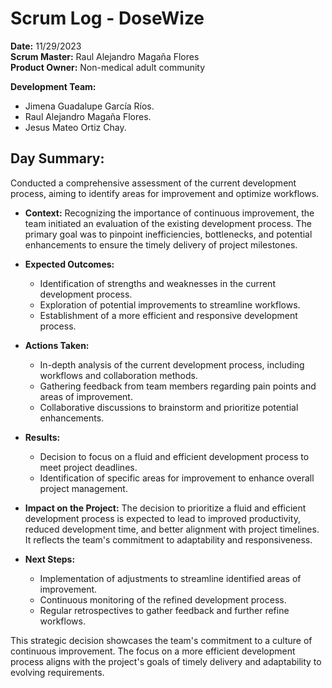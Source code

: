 # Scrum Log - DoseWize

**Date:** 11/29/2023  
**Scrum Master:**  Raul Alejandro Magaña Flores  
**Product Owner:**  Non-medical adult community  

**Development Team:**
-   Jimena Guadalupe García Ríos.
-   Raul Alejandro Magaña Flores.
-   Jesus Mateo Ortiz Chay.

## Day Summary:
  Conducted a comprehensive assessment of the current development process, aiming to identify areas for improvement and optimize workflows.

- **Context:**
  Recognizing the importance of continuous improvement, the team initiated an evaluation of the existing development process. The primary goal was to pinpoint inefficiencies, bottlenecks, and potential enhancements to ensure the timely delivery of project milestones.

- **Expected Outcomes:**
  - Identification of strengths and weaknesses in the current development process.
  - Exploration of potential improvements to streamline workflows.
  - Establishment of a more efficient and responsive development process.

- **Actions Taken:**
  - In-depth analysis of the current development process, including workflows and collaboration methods.
  - Gathering feedback from team members regarding pain points and areas of improvement.
  - Collaborative discussions to brainstorm and prioritize potential enhancements.

- **Results:**
  - Decision to focus on a fluid and efficient development process to meet project deadlines.
  - Identification of specific areas for improvement to enhance overall project management.

- **Impact on the Project:**
  The decision to prioritize a fluid and efficient development process is expected to lead to improved productivity, reduced development time, and better alignment with project timelines. It reflects the team's commitment to adaptability and responsiveness.

- **Next Steps:**
  - Implementation of adjustments to streamline identified areas of improvement.
  - Continuous monitoring of the refined development process.
  - Regular retrospectives to gather feedback and further refine workflows.

This strategic decision showcases the team's commitment to a culture of continuous improvement. The focus on a more efficient development process aligns with the project's goals of timely delivery and adaptability to evolving requirements.